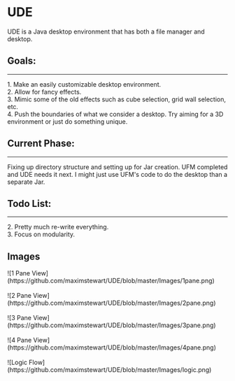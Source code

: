 # UDE
UDE is a Java desktop environment that has both a file manager and desktop.
<br/>
<h2>Goals:</h2>
<hr/>
1. Make an easily customizable desktop environment.<br/>
2. Allow for fancy effects.<br/>
3. Mimic some of the old effects such as cube selection, grid wall selection, etc. <br/>
4. Push the boundaries of what we consider a desktop. Try aiming for a 3D environment or just do something unique.
<br/>
<h2>Current Phase:</h2>
<hr/>
Fixing up directory structure and setting up for Jar creation. UFM completed and UDE needs it next.
I might just use UFM's code to do the desktop than a separate Jar.
 <br/>
<h2>Todo List:</h2>
<hr/>
2. Pretty much re-write everything.<br/>
3. Focus on modularity.
<br/>
<h2>Images</h2>
![1 Pane View](https://github.com/maximstewart/UDE/blob/master/Images/1pane.png)
<br/><br/>
![2 Pane View](https://github.com/maximstewart/UDE/blob/master/Images/2pane.png)
<br/><br/>
![3 Pane View](https://github.com/maximstewart/UDE/blob/master/Images/3pane.png)
<br/><br/>
![4 Pane View](https://github.com/maximstewart/UDE/blob/master/Images/4pane.png)
<br/><br/>
![Logic Flow](https://github.com/maximstewart/UDE/blob/master/Images/logic.png)
